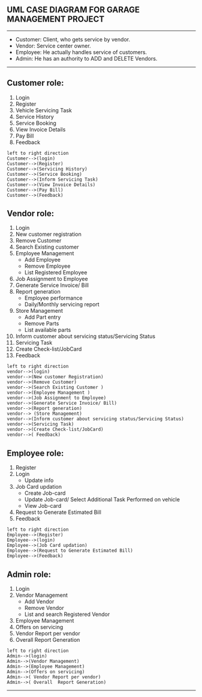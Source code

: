 
## UML CASE DIAGRAM FOR GARAGE MANAGEMENT PROJECT 

---
- Customer: Client, who gets service by vendor.
- Vendor:   Service center owner.
- Employee: He actually handles service of customers.
- Admin:   He has an authority to ADD and DELETE Vendors.
---

## Customer role:   
   
1. 	Login
2. 	Register
3. 	Vehicle Servicing Task
4. 	Service History
5. 	Service Booking
6. 	View  Invoice Details
7.  Pay Bill
8. 	Feedback

  ```plantuml 
left to right direction
Customer-->(login)
Customer-->(Register)
Customer-->(Servicing History)
Customer-->(Service Booking)
Customer-->(Inform Servicing Task)
Customer-->(View Invoice Details)
Customer-->(Pay Bill)
Customer-->(Feedback)
```



## Vendor role:

1.  Login
2.  New customer registration
3.  Remove Customer
4.  Search Existing customer 
5.  Employee Management
	- Add Employee
	- Remove Employee
	- List Registered Employee
6.  Job Assignment to Employee
7.  Generate Service Invoice/ Bill
8.  Report generation
	- Employee performance
	- Daily/Monthly servicing report
9.  Store Management
	- Add Part entry
	- Remove Parts
	- List available parts
10. Inform customer about servicing status/Servicing Status
11. Servicing Task
12. Create Check-list/JobCard
13. Feedback


 ```plantuml 
left to right direction
vendor-->(login)
vendor-->(New customer Registration)
vendor-->(Remove Customer)
vendor-->(Search Existing Customer )
vendor-->(Employee Management )
vendor-->(Job Assignment to Employee)
vendor-->(Generate Service Invoice/ Bill)
vendor-->(Report generation)
vendor--> (Store Management)
vendor-->(Inform customer about servicing status/Servicing Status)
vendor-->(Servicing Task)
vendor-->(Create Check-list/JobCard)
vendor-->( Feedback)
```

## Employee role:

1. Register
2. Login 
   - Update info
3. Job Card updation
   - Create Job-card
   - Update Job-card/ Select Additional Task Performed on vehicle
   - View Job-card
4. Request to Generate Estimated Bill
5. Feedback
         
 ```plantuml 
left to right direction
Employee-->(Register)
Employee-->(login)
Employee-->(Job Card updation)
Employee-->(Request to Generate Estimated Bill)
Employee-->(Feedback)
```

## Admin role:

1. Login
2. Vendor Management
   - Add Vendor
   - Remove Vendor
   - List  and search Registered Vendor
3. Employee Management
4. Offers on servicing
5. Vendor Report per vendor
6. Overall  Report Generation
            
 ```plantuml 
left to right direction
Admin-->(login)
Admin-->(Vendor Management)
Admin-->(Employee Management)
Admin-->(Offers on servicing)
Admin-->( Vendor Report per vendor)
Admin-->( Overall  Report Generation)
```

<hr>


